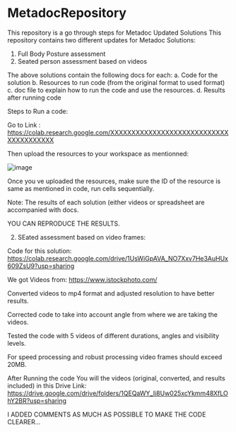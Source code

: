 # MetadocRepository
This repository is a go through steps for Metadoc Updated Solutions
This repository contains two different updates for Metadoc Solutions: 

1. Full Body Posture assessment
2. Seated person assessment based on videos

The above solutions contain the following docs for each: 
a. Code for the solution 
b. Resources to run code (from the original format to used format) 
c. doc file to explain how to run the code and use the resources. 
d. Results after running code

Steps to Run a code: 

Go to Link : https://colab.research.google.com/XXXXXXXXXXXXXXXXXXXXXXXXXXXXXXXXXXXXXXX

Then upload the resources to your workspace as mentionned: 

![image](https://user-images.githubusercontent.com/37115711/228078180-8d166ca5-527f-432c-b6f1-49fe814f2b4a.png)


Once you ve uploaded the resources, make sure the ID of the resource is same as mentioned in code, run cells sequentially. 

Note: The results of each solution (either videos or spreadsheet are accompanied with docs. 

YOU CAN REPRODUCE THE RESULTS. 


2. SEated assessment based on video frames: 

Code for this solution: 
https://colab.research.google.com/drive/1UsWiGpAVA_NO7Xxv7He3AuHUx609ZsU9?usp=sharing 

We got Videos from: https://www.istockphoto.com/ 

Converted videos to mp4 format and adjusted resolution to have better results. 

Corrected code to take into account angle from where we are taking the videos. 

Tested the code with 5 videos of different durations, angles and visibility levels. 

For speed processing and robust processing video frames should exceed 20MB.

After Running the code You will the videos (original, converted, and results included) in this Drive Link: https://drive.google.com/drive/folders/1QEQaWY_Ii8Uw025xcYkmm48XfLOhY2BR?usp=sharing 






I ADDED COMMENTS AS MUCH AS POSSIBLE TO MAKE THE CODE CLEARER...

